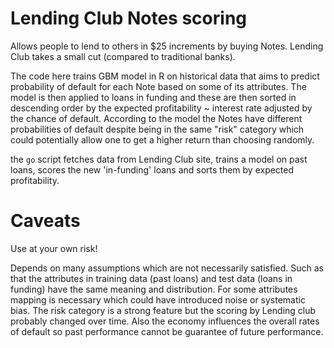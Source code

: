 # Lending Club Notes scoring

Allows people to lend to others in $25 increments by buying Notes. Lending Club takes a small cut (compared to traditional banks).

The code here trains GBM model in R on historical data that aims to predict probability of default for each Note based on some of its attributes. The model is then applied to loans in funding and these are then sorted in descending order by the expected profitability ~ interest rate adjusted by the chance of default. According to the model the Notes have different probabilities of default despite being in the same "risk" category which could potentially allow one to get a higher return than choosing randomly.

the ``go`` script fetches data from Lending Club site, trains a model on past loans, scores the new 'in-funding' loans and sorts them by expected profitability.

# Caveats

Use at your own risk!

Depends on many assumptions which are not necessarily satisfied. Such as that the attributes in training data (past loans) and test data (loans in funding) have the same meaning and distribution. For some attributes mapping is necessary which could have introduced noise or systematic bias. The risk category is a strong feature but the scoring by Lending club probably changed over time. Also the economy influences the overall rates of default so past performance cannot be guarantee of future performance.
